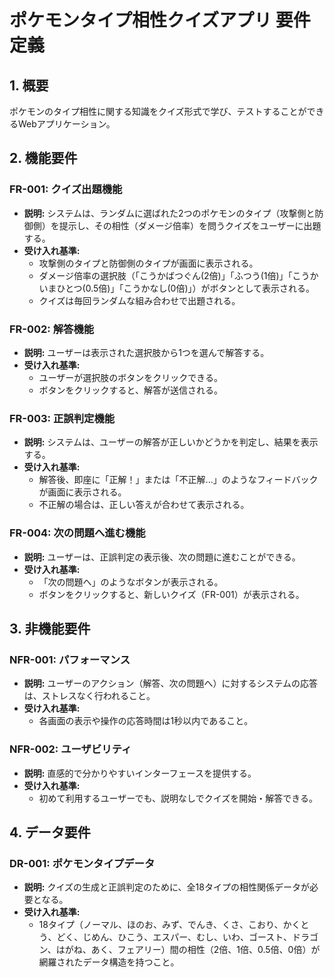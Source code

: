 # ポケモンタイプ相性クイズアプリ 要件定義

## 1. 概要

ポケモンのタイプ相性に関する知識をクイズ形式で学び、テストすることができるWebアプリケーション。

## 2. 機能要件

### FR-001: クイズ出題機能
- **説明:** システムは、ランダムに選ばれた2つのポケモンのタイプ（攻撃側と防御側）を提示し、その相性（ダメージ倍率）を問うクイズをユーザーに出題する。
- **受け入れ基準:**
    - 攻撃側のタイプと防御側のタイプが画面に表示される。
    - ダメージ倍率の選択肢（「こうかばつぐん(2倍)」「ふつう(1倍)」「こうかいまひとつ(0.5倍)」「こうかなし(0倍)」）がボタンとして表示される。
    - クイズは毎回ランダムな組み合わせで出題される。

### FR-002: 解答機能
- **説明:** ユーザーは表示された選択肢から1つを選んで解答する。
- **受け入れ基準:**
    - ユーザーが選択肢のボタンをクリックできる。
    - ボタンをクリックすると、解答が送信される。

### FR-003: 正誤判定機能
- **説明:** システムは、ユーザーの解答が正しいかどうかを判定し、結果を表示する。
- **受け入れ基準:**
    - 解答後、即座に「正解！」または「不正解...」のようなフィードバックが画面に表示される。
    - 不正解の場合は、正しい答えが合わせて表示される。

### FR-004: 次の問題へ進む機能
- **説明:** ユーザーは、正誤判定の表示後、次の問題に進むことができる。
- **受け入れ基準:**
    - 「次の問題へ」のようなボタンが表示される。
    - ボタンをクリックすると、新しいクイズ（FR-001）が表示される。

## 3. 非機能要件

### NFR-001: パフォーマンス
- **説明:** ユーザーのアクション（解答、次の問題へ）に対するシステムの応答は、ストレスなく行われること。
- **受け入れ基準:**
    - 各画面の表示や操作の応答時間は1秒以内であること。

### NFR-002: ユーザビリティ
- **説明:** 直感的で分かりやすいインターフェースを提供する。
- **受け入れ基準:**
    - 初めて利用するユーザーでも、説明なしでクイズを開始・解答できる。

## 4. データ要件

### DR-001: ポケモンタイプデータ
- **説明:** クイズの生成と正誤判定のために、全18タイプの相性関係データが必要となる。
- **受け入れ基準:**
    - 18タイプ（ノーマル、ほのお、みず、でんき、くさ、こおり、かくとう、どく、じめん、ひこう、エスパー、むし、いわ、ゴースト、ドラゴン、はがね、あく、フェアリー）間の相性（2倍、1倍、0.5倍、0倍）が網羅されたデータ構造を持つこと。
